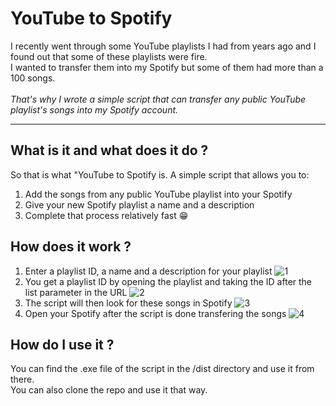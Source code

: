 # YouTube to Spotify
I recently went through some YouTube playlists I had from years ago and I found out that some of these playlists were fire.
<br>
I wanted to transfer them into my Spotify but some of them
had more than a 100 songs.
<br>
<br>
*That's why I wrote a simple script that can transfer any public YouTube playlist's songs into my Spotify account.*
<hr>

## What is it and what does it do ?
So that is what "YouTube to Spotify is. A simple script that allows you to:
<br>
1. Add the songs from any public YouTube playlist into your Spotify
2. Give your new Spotify playlist a name and a description
3. Complete that process relatively fast 😁

## How does it work ?
1. Enter a playlist ID, a name and a description for your playlist
![1](https://github.com/StivansProfile/YouTubeToSpotify/assets/81162165/e78370d5-d111-4e78-8a6d-c29cab03fc80)
2. You get a playlist ID by opening the playlist and taking the ID after the list parameter in the URL
![2](https://github.com/StivansProfile/YouTubeToSpotify/assets/81162165/5e515150-c506-4c4d-8c94-a786da0e5fb6)
3. The script will then look for these songs in Spotify
![3](https://github.com/StivansProfile/YouTubeToSpotify/assets/81162165/79c0b9c1-64cd-4f81-94e6-1975d8067930)
4. Open your Spotify after the script is done transfering the songs
![4](https://github.com/StivansProfile/YouTubeToSpotify/assets/81162165/ceb665d6-a660-41d9-bf23-1a6da257f76b)

## How do I use it ?
You can find the .exe file of the script in the /dist directory and use it from there.
<br>
You can also clone the repo and use it that way.



